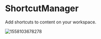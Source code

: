 # ShortcutManager

Add shortcuts to content on your workspace.

![1558103678278](C:\Projects\ShortcutManager\app_screenshot.png)